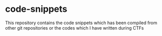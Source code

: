 # code-snippets

This repository contains the code snippets which has been compiled from other git repositories or the codes which I have written during CTFs
